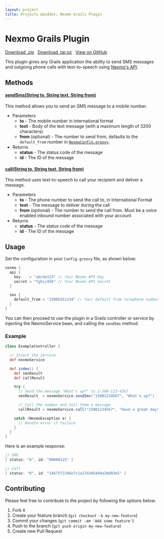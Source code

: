 ```yaml
---
layout: project
title: Projects &middot; Nexmo Grails Plugin
---
```


# Nexmo Grails Plugin

<i class="fa fa-cloud-download"></i> <a href="https://github.com/caseyscarborough/nexmo/zipball/master">Download .zip</a> &nbsp; 
<i class="fa fa-cloud-download"></i> <a href="https://github.com/caseyscarborough/nexmo/tarball/master">Download .tar.gz</a> &nbsp; 
<i class="fa fa-github"></i> <a href="https://github.com/caseyscarborough/nexmo">View on GitHub</a>

This plugin gives any Grails application the ability to send SMS messages and outgoing phone calls with text-to-speech using [Nexmo's API](https://www.nexmo.com/).

## Methods

#### [__sendSms(String to, String text, String from)__](https://github.com/caseyscarborough/nexmo/blob/master/grails-app/services/grails/plugin/nexmo/NexmoService.groovy#L30)

This method allows you to send an SMS message to a mobile number.

* Parameters
  * __to__ - The mobile number in international format
  * __text__ - Body of the text message (with a maximum length of 3200 characters)
  * __from__ (optional) - The number to send from, defaults to the `default_from` number in [`NexmoConfig.groovy`](https://github.com/caseyscarborough/nexmo/blob/master/grails-app/conf/NexmoConfig.groovy).
* Returns
  * __status__ - The status code of the message
  * __id__ - The ID of the message

#### [__call(String to, String text, String from)__](https://github.com/caseyscarborough/nexmo/blob/master/grails-app/services/grails/plugin/nexmo/NexmoService.groovy#L67)

This method uses text-to-speech to call your recipient and deliver a message.

* Parameters
  * __to__ - The phone number to send the call to, in International Format
  * __text__ - The message to deliver during the call
  * __from__ (optional) - The number to send the call from. Must be a voice enabled inbound number associated with your account
* Returns
  * __status__ - The status code of the message
  * __id__ - The ID of the message

## Usage

Set the configuration in your `Config.groovy` file, as shown below:

```groovy
nexmo {
  api {
    key    = "abcde123" // Your Nexmo API Key
    secret = "fghij456" // Your Nexmo API Secret
  }

  sms {
    default_from = "15005551234" // Your default from telephone number for SMS
  }
}
```

You can then proceed to use the plugin in a Grails controller or service by injecting the NexmoService bean, and calling the `sendSms` method.

### Example

```groovy
class ExampleController {

  // Inject the service
  def nexmoService

  def index() {
    def smsResult
    def callResult

    try {
      // Send the message "What's up?" to 1-500-123-4567
      smsResult  = nexmoService.sendSms("15001234567", "What's up?")

      // Call the number and tell them a message
      callResult = nexmoService.call("15001234567", "Have a great day! Goodbye.")

    catch (NexmoException e) {
      // Handle error if failure
    }
  }
}
```

Here is an example response:

```groovy
// SMS
[ status: "0", id: "00000125" ]

// Call
[ status: "0", id: "14b75f2246e7c1a17d345449a20d93e5" ]
```

## Contributing

Please feel free to contribute to the project by following the options below.

1. Fork it
2. Create your feature branch (`git checkout -b my-new-feature`)
3. Commit your changes (`git commit -am 'Add some feature'`)
4. Push to the branch (`git push origin my-new-feature`)
5. Create new Pull Request